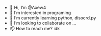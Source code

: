 - 👋 Hi, I’m @Axew4
- 👀 I’m interested in programing
- 🌱 I’m currently learning python, disocrd.py
- 💞️ I’m looking to collaborate on ...
- 📫 How to reach me? idk

<!---
Axew4/Axew4 is a ✨ special ✨ repository because its `README.md` (this file) appears on your GitHub profile.
You can click the Preview link to take a look at your changes.
--->
